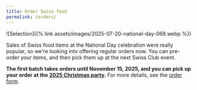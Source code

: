 ```yaml
---
title: Order Swiss food
permalink: /orders/
---
```


![Selection]({% link assets/images/2025-07-20-national-day-068.webp %})

Sales of Swiss food items at the National Day celebration were really popular,
so we're looking into offering regular orders now. You can pre-order your
items, and then pick them up at the next Swiss Club event.

**The first batch takes orders until November 15, 2025, and you can pick up
your order at the [2025 Christmas party][party].** For more details, see the
[order form].

[party]: <{% link _events/2025-11-29-christmas-event.md %}>
[order form]: <https://forms.gle/MoEWmzZbiMzX23pq7>
